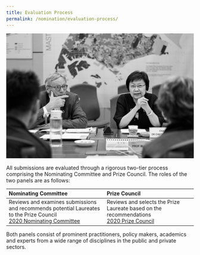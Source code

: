 ```yaml
---
title: Evaluation Process
permalink: /nomination/evaluation-process/
---
```


![Evaluation Process](/images/evaluation-process.jpg/)

All submissions are evaluated through a rigorous two-tier process comprising the Nominating Committee and Prize Council. The roles of the two panels are as follows: 

| Nominating Committee | Prize Council |
|:---|:---|
| Reviews and examines submissions and recommends potential Laureates to the Prize Council<br>[2020 Nominating Committee](/about/prize-jury/nominating-committee/) | Reviews and selects the Prize Laureate based on the recommendations<br>[2020 Prize Council](/about/prize-jury/prize-council/) |

Both panels consist of prominent practitioners, policy makers, academics and experts from a wide range of disciplines in the public and private sectors.
